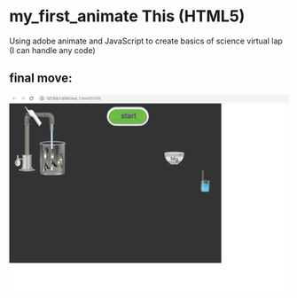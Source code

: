 # my_first_animate This (HTML5)
Using adobe animate and JavaScript to create basics of science virtual lap  (I can handle any code)

## final move: 
<img src="myanimate.PNG">	
